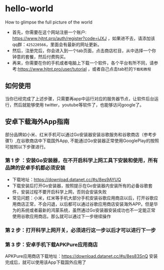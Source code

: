 # hello-world

How to glimpse the full picture of the world

- 首先，你需要在这个网站注册一个账户: https://www.hjtnt.pro/auth/register?code=iJXJ
，如果进不去，请添加该qq群：`425220566`，里面会有最新的网址更新。
- 然后，注册完后，你会进入到一个tab页面，点击商店栏目，从中选择一个你钟意的套餐，然后付费购买。
- 再来，你需要在你的手机或者电脑上下载一个软件，各个平台有所不同，请参考:https://www.hjtnt.pro/user/tutorial
，或者自己点击tab栏的`下载和教程`

## 如何使用
当你已经完成了上述步骤，只需要再app中运行对应的服务器节点，让软件后台运行，然后就能够使用 twitter，youtube等软件了，也能够访问google了。


## 安卓下载海外App指南
  部分品牌如小米、红米手机可以通过Go安装器安装谷歌服务和谷歌商店（参考步骤1）,在谷歌商店中下载国外App, 不能通过Go安装器正常使用GooglePlay的按照可按照以下步骤进行。
### 第 1 步 ：安装Go安装器，在不开启科学上网工具下安装和使用，所有品牌的安卓手机都必须安装
-  下载地址：https://download.datanet.cc/#s/8es9AYUQ
-  下载安装后打开Go安装器，按照提示在Go安装器内安装所有的必备谷歌套件，安装过程不要开启科学上网，否则会安装失败
-  常见问题：小米，红米等手机大部分手机安装谷歌应用商店以后，打开谷歌应用商店正常，不会闪退，以后都可以通过谷歌应用商店安装海外APP。但是华为的系统或者最新的鸿蒙系统，虽然通过Go安装器安装成功也不一定能正常使用谷歌应用商店。那么就可以通过下一步继续操作
### 第 2 步：打开科学上网开关，必须进行这一步以后才可以进行下一步
### 第 3 步：安卓手机下载APKPure应用商店
  APKPure应用商店下载地址：https://download.datanet.cc/#s/8es83SnQ
  安装完成后，就可以使用该App下载国外应用了
